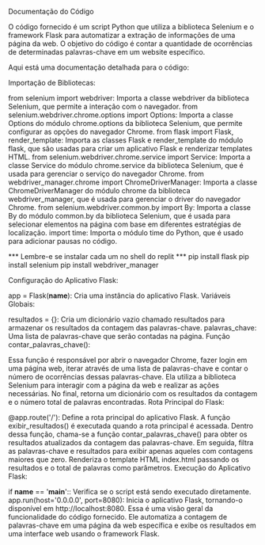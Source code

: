 Documentação do Código

O código fornecido é um script Python que utiliza a biblioteca Selenium e o framework Flask para automatizar a extração de informações de uma página da web. O objetivo do código é contar a quantidade de ocorrências de determinadas palavras-chave em um website específico.

Aqui está uma documentação detalhada para o código: 

Importação de Bibliotecas:

from selenium import webdriver: Importa a classe webdriver da biblioteca Selenium, que permite a interação com o navegador.
from selenium.webdriver.chrome.options import Options: Importa a classe Options do módulo chrome.options da biblioteca Selenium, que permite configurar as opções do navegador Chrome.
from flask import Flask, render_template: Importa as classes Flask e render_template do módulo flask, que são usadas para criar um aplicativo Flask e renderizar templates HTML.
from selenium.webdriver.chrome.service import Service: Importa a classe Service do módulo chrome.service da biblioteca Selenium, que é usada para gerenciar o serviço do navegador Chrome.
from webdriver_manager.chrome import ChromeDriverManager: Importa a classe ChromeDriverManager do módulo chrome da biblioteca webdriver_manager, que é usada para gerenciar o driver do navegador Chrome.
from selenium.webdriver.common.by import By: Importa a classe By do módulo common.by da biblioteca Selenium, que é usada para selecionar elementos na página com base em diferentes estratégias de localização.
import time: Importa o módulo time do Python, que é usado para adicionar pausas no código.

*** Lembre-e se instalar cada um no shell do replit ***
pip install flask
pip install selenium
pip install webdriver_manager


Configuração do Aplicativo Flask:

app = Flask(__name__): Cria uma instância do aplicativo Flask.
Variáveis Globais:

resultados = {}: Cria um dicionário vazio chamado resultados para armazenar os resultados da contagem das palavras-chave.
palavras_chave: Uma lista de palavras-chave que serão contadas na página.
Função contar_palavras_chave():

Essa função é responsável por abrir o navegador Chrome, fazer login em uma página web, iterar através de uma lista de palavras-chave e contar o número de ocorrências dessas palavras-chave.
Ela utiliza a biblioteca Selenium para interagir com a página da web e realizar as ações necessárias.
No final, retorna um dicionário com os resultados da contagem e o número total de palavras encontradas.
Rota Principal do Flask:

@app.route('/'): Define a rota principal do aplicativo Flask.
A função exibir_resultados() é executada quando a rota principal é acessada.
Dentro dessa função, chama-se a função contar_palavras_chave() para obter os resultados atualizados da contagem das palavras-chave.
Em seguida, filtra as palavras-chave e resultados para exibir apenas aqueles com contagens maiores que zero.
Renderiza o template HTML index.html passando os resultados e o total de palavras como parâmetros.
Execução do Aplicativo Flask:

if __name__ == '__main__':: Verifica se o script está sendo executado diretamente.
app.run(host='0.0.0.0', port=8080): Inicia o aplicativo Flask, tornando-o disponível em http://localhost:8080.
Essa é uma visão geral da funcionalidade do código fornecido. Ele automatiza a contagem de palavras-chave em uma página da web específica e exibe os resultados em uma interface web usando o framework Flask.